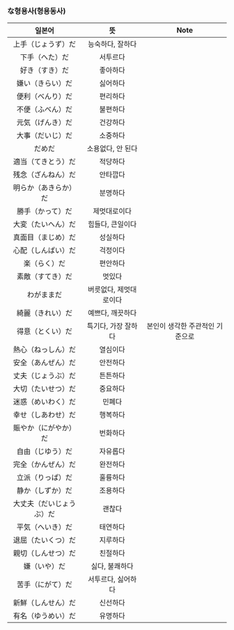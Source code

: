 ### な형용사(형용동사)
| 일본어 | 뜻 | Note |
| :--------: | :--------: | :--------: |
| 上手（じょうず）だ | 능숙하다, 잘하다
| 下手（へた）だ | 서투르다
| 好き（すき）だ | 좋아하다
| 嫌い（きらい）だ | 싫어하다
| 便利（べんり）だ | 편리하다
| 不便（ふべん）だ | 불편하다
| 元気（げんき）だ | 건강하다
| 大事（だいじ）だ | 소중하다
| だめだ | 소용없다, 안 된다
| 適当（てきとう）だ | 적당하다
| 残念（ざんねん）だ | 안타깝다
| 明らか（あきらか）だ | 분명하다
| 勝手（かって）だ | 제멋대로이다
| 大変（たいへん）だ | 힘들다, 큰일이다
| 真面目（まじめ）だ | 성실하다
| 心配（しんぱい）だ | 걱정이다
| 楽（らく）だ | 편안하다
| 素敵（すてき）だ | 멋있다
| わがままだ | 버릇없다, 제멋대로이다
| 綺麗（きれい）だ | 예쁘다, 깨끗하다
| 得意（とくい）だ | 특기다, 가장 잘하다 | 본인이 생각한 주관적인 기준으로
| 熱心（ねっしん）だ | 열심이다
| 安全（あんぜん）だ | 안전하다
| 丈夫（じょうぶ）だ | 튼튼하다
| 大切（たいせつ）だ | 중요하다
| 迷惑（めいわく）だ | 민폐다
| 幸せ（しあわせ）だ | 행복하다
| 賑やか（にがやか）だ | 번화하다
| 自由（じゆう）だ | 자유롭다
| 完全（かんぜん）だ | 완전하다
| 立派（りっぱ）だ | 훌륭하다
| 静か（しずか）だ | 조용하다
| 大丈夫（だいじょうぶ）だ | 괜찮다 
| 平気（へいき）だ | 태연하다
| 退屈（たいくつ）だ | 지루하다
| 親切（しんせつ）だ | 친절하다
| 嫌（いや）だ | 싫다, 불쾌하다
| 苦手（にがて）だ | 서투르다, 싫어하다
| 新鮮（しんせん）だ | 신선하다
| 有名（ゆうめい）だ | 유명하다
